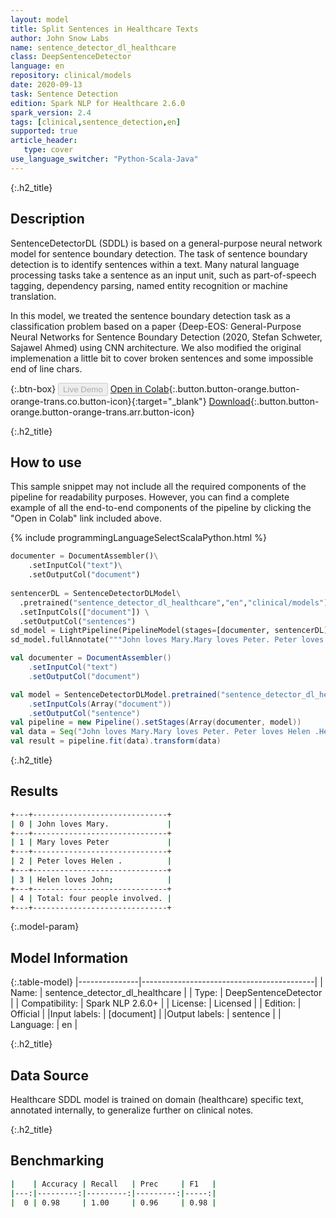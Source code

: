 ```yaml
---
layout: model
title: Split Sentences in Healthcare Texts
author: John Snow Labs
name: sentence_detector_dl_healthcare
class: DeepSentenceDetector
language: en
repository: clinical/models
date: 2020-09-13
task: Sentence Detection
edition: Spark NLP for Healthcare 2.6.0
spark_version: 2.4
tags: [clinical,sentence_detection,en]
supported: true
article_header:
   type: cover
use_language_switcher: "Python-Scala-Java"
---
```


{:.h2_title}
## Description
SentenceDetectorDL (SDDL) is based on a general-purpose neural network model for sentence boundary detection. The task of sentence boundary detection is to identify sentences within a text. Many natural language processing tasks take a sentence as an input unit, such as part-of-speech tagging, dependency parsing, named entity recognition or machine translation.

In this model, we treated the sentence boundary detection task as a classification problem based on a paper {Deep-EOS: General-Purpose Neural Networks for Sentence Boundary Detection (2020, Stefan Schweter, Sajawel Ahmed) using CNN architecture. We also modified the original implemenation a little bit to cover broken sentences and some impossible end of line chars.


{:.btn-box}
<button class="button button-orange" disabled>Live Demo</button>
[Open in Colab](https://colab.research.google.com/github/JohnSnowLabs/spark-nlp-workshop/blob/master/tutorials/Certification_Trainings/Public/9.SentenceDetectorDL.ipynb){:.button.button-orange.button-orange-trans.co.button-icon}{:target="_blank"}
[Download](https://s3.amazonaws.com/auxdata.johnsnowlabs.com/clinical/models/sentence_detector_dl_healthcare_en_2.6.0_2.4_1600001082565.zip){:.button.button-orange.button-orange-trans.arr.button-icon}

{:.h2_title}
## How to use

This sample snippet may not include all the required components of the pipeline for readability purposes. However, you can find a complete example of all the end-to-end components of the pipeline by clicking the "Open in Colab" link included above.
 
<div class="tabs-box" markdown="1">

{% include programmingLanguageSelectScalaPython.html %}

```python
documenter = DocumentAssembler()\
    .setInputCol("text")\
    .setOutputCol("document")
    
sentencerDL = SentenceDetectorDLModel\
  .pretrained("sentence_detector_dl_healthcare","en","clinical/models") \
  .setInputCols(["document"]) \
  .setOutputCol("sentences")
sd_model = LightPipeline(PipelineModel(stages=[documenter, sentencerDL]))
sd_model.fullAnnotate("""John loves Mary.Mary loves Peter. Peter loves Helen .Helen loves John; Total: four people involved.""")
```

```scala
val documenter = DocumentAssembler()
    .setInputCol("text")
    .setOutputCol("document")

val model = SentenceDetectorDLModel.pretrained("sentence_detector_dl_healthcare","en","clinical/models")
	.setInputCols(Array("document"))
	.setOutputCol("sentence")
val pipeline = new Pipeline().setStages(Array(documenter, model))
val data = Seq("John loves Mary.Mary loves Peter. Peter loves Helen .Helen loves John; Total: four people involved.").toDF("text")
val result = pipeline.fit(data).transform(data)
```
</div>

{:.h2_title}
## Results

```bash
+---+------------------------------+
| 0 | John loves Mary.             |
+---+------------------------------+
| 1 | Mary loves Peter             |
+---+------------------------------+
| 2 | Peter loves Helen .          |
+---+------------------------------+
| 3 | Helen loves John;            |
+---+------------------------------+
| 4 | Total: four people involved. |
+---+------------------------------+
```

{:.model-param}
## Model Information

{:.table-model}
|---------------|-------------------------------------------|
| Name:          | sentence_detector_dl_healthcare           |
| Type:   | DeepSentenceDetector                      |
| Compatibility: | Spark NLP 2.6.0+                                     |
| License:       | Licensed                                  |
| Edition:       | Official                                |
|Input labels:        | [document] |
|Output labels:       | sentence                                 |
| Language:      | en                                        |


{:.h2_title}
## Data Source
Healthcare SDDL model is trained on domain (healthcare) specific text, annotated internally, to generalize further on clinical notes.

{:.h2_title}
## Benchmarking
```bash
|    | Accuracy | Recall   | Prec     | F1   |
|---:|---------:|---------:|---------:|-----:|
|  0 | 0.98     | 1.00     | 0.96     | 0.98 |
```